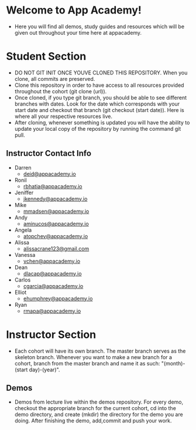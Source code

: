 # Welcome to App Academy! 

* Here you will find all demos, study guides and resources which will be given out throughout your time here at appacademy. 

# Student Section 
* DO NOT GIT INIT ONCE YOUVE CLONED THIS REPOSITORY. When you clone, all commits are preserved.
* Clone this repository in order to have access to all resources provided throughout the cohort (git clone (url)).
* Once cloned, if you type git branch, you should be able to see different branches with dates.  Look for the date which corresponds with your start date and checkout that branch (git checkout (start date)). Here is where all your respective resources live.
* After cloning, whenever something is updated you will have the ability to update your local copy of the repository by running the command git pull.  

## Instructor Contact Info 

* Darren 
    * deid@appacademy.io
* Ronil
    *  rbhatia@appacademy.io
* Jeniffer
    * jkennedy@appacademy.io
* Mike 
    * mmadsen@appacademy.io
* Andy 
    * aminucos@appacademy.io
* Angela 
    * atopchev@appacademy.io
* Alissa 
    * alissacrane123@gmail.com
* Vanessa
    * vchen@appacademy.io
* Dean 
    * dlacap@appacademy.io
* Carlos 
    * cgarcia@appacademy.io
* Elliot
    * ehumphrey@appacademy.io
* Ryan 
    * rmapa@appacademy.io

# Instructor Section

* Each cohort will have its own branch.  The master branch serves as the skeleton branch.  Whenever you want to make a new branch for a cohort, branch from the master branch and name it as such: "(month)-(start day)-(year)".  

## Demos

*  Demos from lecture live within the demos repository.  For every demo, checkout the appropriate branch for the current cohort, cd into the demo directory, and create (mkdir) the directory for the demo you are doing.  After finishing the demo, add,commit and push your work.